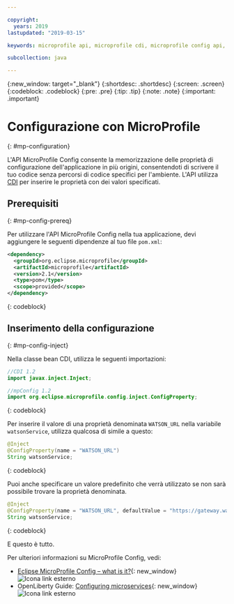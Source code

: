 ```yaml
---

copyright:
  years: 2019
lastupdated: "2019-03-15"

keywords: microprofile api, microprofile cdi, microprofile config api, config api, store properties multiple sources

subcollection: java

---
```


{:new_window: target="_blank"}
{:shortdesc: .shortdesc}
{:screen: .screen}
{:codeblock: .codeblock}
{:pre: .pre}
{:tip: .tip}
{:note: .note}
{:important: .important}

# Configurazione con MicroProfile
{: #mp-configuration}

L'API MicroProfile Config consente la memorizzazione delle proprietà di configurazione dell'applicazione in più origini, consentendoti di scrivere il tuo codice senza percorsi di codice specifici per l'ambiente. L'API utilizza [CDI](/docs/java?topic=java-mp-cdi#mp-cdi) per inserire le proprietà con dei valori specificati.

## Prerequisiti
{: #mp-config-prereq}

Per utilizzare l'API MicroProfile Config nella tua applicazione, devi aggiungere le seguenti dipendenze al tuo file `pom.xml`:

```xml
<dependency>
  <groupId>org.eclipse.microprofile</groupId>
  <artifactId>microprofile</artifactId>
  <version>2.1</version>
  <type>pom</type>
  <scope>provided</scope>
</dependency>
```
{: codeblock}

## Inserimento della configurazione
{: #mp-config-inject}

Nella classe bean CDI, utilizza le seguenti importazioni:

```java
//CDI 1.2
import javax.inject.Inject;

//mpConfig 1.2
import org.eclipse.microprofile.config.inject.ConfigProperty;
```
{: codeblock}

Per inserire il valore di una proprietà denominata `WATSON_URL` nella variabile `watsonService`, utilizza qualcosa di simile a questo:

```java
@Inject
@ConfigProperty(name = "WATSON_URL")
String watsonService;
```
{: codeblock}

Puoi anche specificare un valore predefinito che verrà utilizzato se non sarà possibile trovare la proprietà denominata.

```java
@Inject
@ConfigProperty(name = "WATSON_URL", defaultValue = "https://gateway.watsonplatform.net/tone-analyzer/api/v3/tone?version=2017-09-21") 
String watsonService;
```
{: codeblock}

E questo è tutto.

Per ulteriori informazioni su MicroProfile Config, vedi:

* [Eclipse MicroProfile Config – what is it?](https://www.eclipse.org/community/eclipse_newsletter/2017/september/article3.php){: new_window} ![Icona link esterno](../icons/launch-glyph.svg "Icona link esterno")
* OpenLiberty Guide: [Configuring microservices](https://openliberty.io/guides/microprofile-config.html){: new_window} ![Icona link esterno](../icons/launch-glyph.svg "Icona link esterno")
